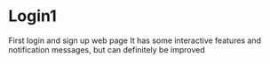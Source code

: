 # Login1
First login and sign up web page
It has some interactive features and notification messages, but can definitely be improved
